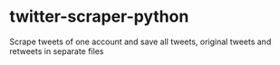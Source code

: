 # twitter-scraper-python
Scrape tweets of one account and save all tweets, original tweets and retweets in separate files
